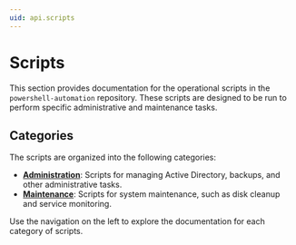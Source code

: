 ```yaml
---
uid: api.scripts
---
```

# Scripts

This section provides documentation for the operational scripts in the `powershell-automation` repository. These scripts are designed to be run to perform specific administrative and maintenance tasks.

## Categories

The scripts are organized into the following categories:

-   **[Administration](administration/index.md)**: Scripts for managing Active Directory, backups, and other administrative tasks.
-   **[Maintenance](maintenance/index.md)**: Scripts for system maintenance, such as disk cleanup and service monitoring.

Use the navigation on the left to explore the documentation for each category of scripts.